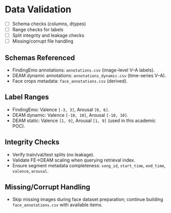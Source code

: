# Data Validation

- [ ] Schema checks (columns, dtypes)
- [ ] Range checks for labels
- [ ] Split integrity and leakage checks
- [ ] Missing/corrupt file handling

## Schemas Referenced
- FindingEmo annotations: `annotations.csv` (image-level V–A labels).
- DEAM dynamic annotations: `annotations_dynamic.csv` (time-series V–A).
- Face crops metadata: `face_annotations.csv` (derived).

## Label Ranges
- FindingEmo: Valence `[-3, 3]`, Arousal `[0, 6]`.
- DEAM dynamic: Valence `[-10, 10]`, Arousal `[-10, 10]`.
- DEAM static: Valence `[1, 9]`, Arousal `[1, 9]` (used in this academic POC).

## Integrity Checks
- Verify train/val/test splits (no leakage).
- Validate FE→DEAM scaling when querying retrieval index.
- Ensure segment metadata completeness: `song_id`, `start_time`, `end_time`, `valence`, `arousal`.

## Missing/Corrupt Handling
- Skip missing images during face dataset preparation; continue building `face_annotations.csv` with available items.
